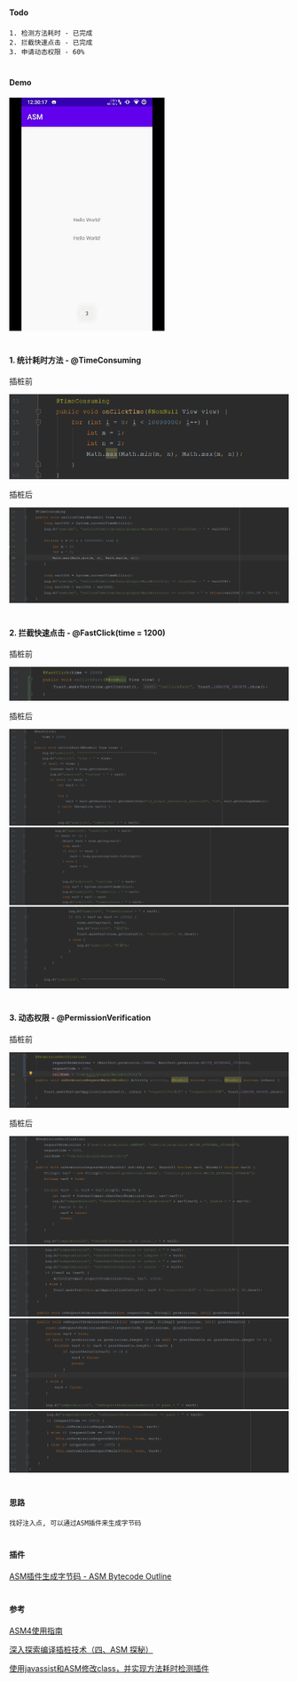 #
#### Todo
```
1. 检测方法耗时 - 已完成
2. 拦截快速点击 - 已完成
3. 申请动态权限 - 60%
```


#
#### Demo

![image](https://github.com/153437803/gradle_plugin_asm/blob/master/image.gif )


#
#### 1. 统计耗时方法 - @TimeConsuming

插桩前

![image](https://github.com/153437803/gradle_plugin_asm/blob/master/image20210128122556.png )

插桩后

![image](https://github.com/153437803/gradle_plugin_asm/blob/master/image20210128122649.png )


#
#### 2. 拦截快速点击 - @FastClick(time = 1200)

插桩前

![image](https://github.com/153437803/gradle_plugin_asm/blob/master/image20210128124102.png )

插桩后

![image](https://github.com/153437803/gradle_plugin_asm/blob/master/image20210128124250.png )
![image](https://github.com/153437803/gradle_plugin_asm/blob/master/image20210128124319.png )
![image](https://github.com/153437803/gradle_plugin_asm/blob/master/image20210128124338.png )


#
#### 3. 动态权限 - @PermissionVerification

插桩前

![image](https://github.com/153437803/gradle_plugin_asm/blob/master/image20210129125705.png )

插桩后

![image](https://github.com/153437803/gradle_plugin_asm/blob/master/image20210129125733.png )
![image](https://github.com/153437803/gradle_plugin_asm/blob/master/image20210129125802.png )
![image](https://github.com/153437803/gradle_plugin_asm/blob/master/image20210129125849.png )
![image](https://github.com/153437803/gradle_plugin_asm/blob/master/image20210129125904.png )


#
#### 思路

```
找好注入点, 可以通过ASM插件来生成字节码
```

#
#### 插件

[ASM插件生成字节码 - ASM Bytecode Outline](https://plugins.jetbrains.com/plugin/5918-asm-bytecode-outline)

#
#### 参考

[ASM4使用指南](https://raw.githubusercontent.com/153437803/plugin_asm_app/master/ASM4%E4%BD%BF%E7%94%A8%E6%8C%87%E5%8D%97.pdf)

[深入探索编译插桩技术（四、ASM 探秘）](https://juejin.im/post/5e8d87c4f265da47ad218e6b)

[使用javassist和ASM修改class，并实现方法耗时检测插件](https://juejin.im/post/5dea581fe51d45581d170b7c)
